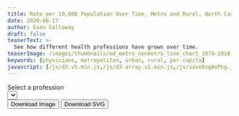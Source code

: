 ```yaml
---
title: Rate per 10,000 Population Over Time, Metro and Rural, North Carolina
date: 2020-06-17
author: Evan Galloway
draft: false
teaserText: >-
  See how different health professions have grown over time.
teaserImage: /images/thumbnails/md_metro_nonmetro_line_chart_1979-2018.jpg
keywords: [physicians, metropolitan, urban, rural, per capita]
javascript: [/js/d3.v5.min.js,/js/d3-array.v2.min.js,/js/saveSvgAsPng.js, main.js]
---
```

<div class="field"><label class="label">Select a profession</label><div class="control select"><select id="profession-select"></select></div></div>
<div id="viz"></div>
<button class="button" id="download-image">Download Image</button>
<button class="button" id="download-svg">Download SVG</button>